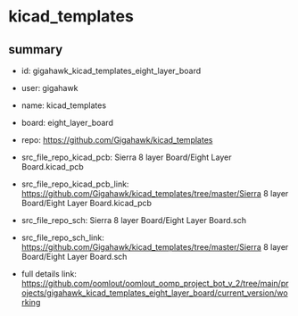 # kicad_templates
 
## summary 
* id: gigahawk_kicad_templates_eight_layer_board
* user: gigahawk
* name: kicad_templates
* board: eight_layer_board
* repo: https://github.com/Gigahawk/kicad_templates
* src_file_repo_kicad_pcb: Sierra 8 layer Board/Eight Layer Board.kicad_pcb
* src_file_repo_kicad_pcb_link: https://github.com/Gigahawk/kicad_templates/tree/master/Sierra 8 layer Board/Eight Layer Board.kicad_pcb


* src_file_repo_sch: Sierra 8 layer Board/Eight Layer Board.sch
* src_file_repo_sch_link: https://github.com/Gigahawk/kicad_templates/tree/master/Sierra 8 layer Board/Eight Layer Board.sch
* full details link: https://github.com/oomlout/oomlout_oomp_project_bot_v_2/tree/main/projects/gigahawk_kicad_templates_eight_layer_board/current_version/working  






